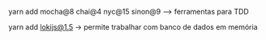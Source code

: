 yarn add mocha@8 chai@4 nyc@15 sinon@9 --> ferramentas para TDD

yarn add lokijs@1.5 -> permite trabalhar com banco de dados em memória